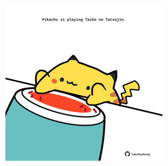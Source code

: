 <!-- built at 28/04/2023, 22:00:45 UTC -->
<p align="center">
  <img width="500" height="500" src="./ReadmeImage.svg">
</p>
